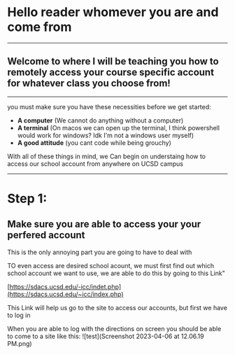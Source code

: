 # Hello reader whomever you are and come from
---
## Welcome to where I will be teaching you how to remotely access your course specific account for whatever class you choose from!
___
you must make sure you have these necessities before we get started:

* **A computer** (We cannot do anything without a computer)
* **A terminal** (On macos we can open up the terminal, I think powershell would work for windows? Idk I'm not a windows user myself)
* **A good attitude** (you cant code while being grouchy)

With all of these things in mind, we Can begin on understaing how to access our school account from anywhere on UCSD campus

___

# Step 1: 

## Make sure you are able to access your your perfered account
  This is the only annoying part you are going to have to deal with
  
  TO even access are desired school acount, we must first find out which school account we want to use, we are able to do this by going to this Link"
  
  [https://sdacs.ucsd.edu/-icc/indet.php](https://sdacs.ucsd.edu/~icc/index.php)
  
  This Link will help us go to the site to access our accounts, but first we have to log in
  
  When you are able to log with the directions on screen you should be able to come to a site like this: 
  ![test](Screenshot 2023-04-06 at 12.06.19 PM.png)
